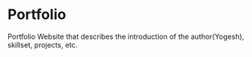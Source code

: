# Portfolio
Portfolio Website that describes the introduction of the author(Yogesh), skillset, projects, etc.
